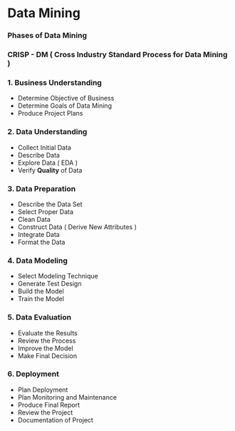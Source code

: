# Data Mining

### Phases of Data Mining

### CRISP - DM ( Cross Industry Standard Process for Data Mining )

### 1. Business Understanding
- Determine Objective of Business
- Determine Goals of Data Mining
- Produce Project Plans

### 2. Data Understanding
- Collect Initial Data
- Describe Data
- Explore Data ( EDA ) 
- Verify **Quality** of Data 

### 3. Data Preparation
- Describe the Data Set
- Select Proper Data
- Clean Data
- Construct Data ( Derive New Attributes )
- Integrate Data
- Format the Data

### 4. Data Modeling
- Select Modeling Technique
- Generate Test Design
- Build the Model
- Train the Model

### 5. Data Evaluation
- Evaluate the Results
- Review the Process
- Improve the Model
- Make Final Decision

### 6. Deployment
- Plan Deployment
- Plan Monitoring and Maintenance
- Produce Final Report
- Review the Project
- Documentation of Project

